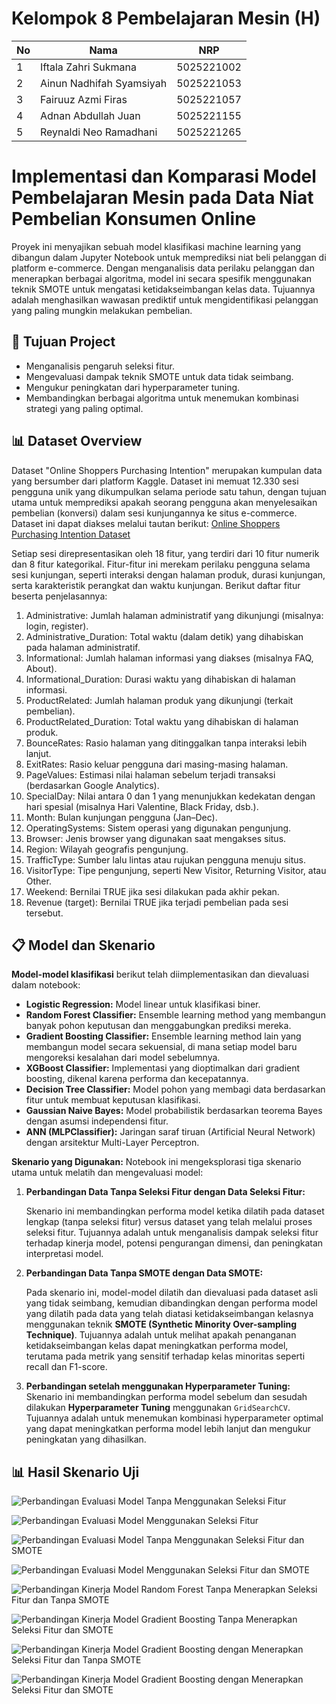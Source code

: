 # Kelompok 8 Pembelajaran Mesin (H)

| No  | Nama                     | NRP        |
| --- | ------------------------ | ---------- |
| 1   | Iftala Zahri Sukmana     | 5025221002 |
| 2   | Ainun Nadhifah Syamsiyah | 5025221053 |
| 3   | Fairuuz Azmi Firas       | 5025221057 |
| 4   | Adnan Abdullah Juan      | 5025221155 |
| 5   | Reynaldi Neo Ramadhani   | 5025221265 |

# Implementasi dan Komparasi Model Pembelajaran Mesin pada Data Niat Pembelian Konsumen Online

Proyek ini menyajikan sebuah model klasifikasi machine learning yang dibangun dalam Jupyter Notebook untuk memprediksi niat beli pelanggan di platform e-commerce. Dengan menganalisis data perilaku pelanggan dan menerapkan berbagai algoritma, model ini secara spesifik menggunakan teknik SMOTE untuk mengatasi ketidakseimbangan kelas data. Tujuannya adalah menghasilkan wawasan prediktif untuk mengidentifikasi pelanggan yang paling mungkin melakukan pembelian.

## 🎯 Tujuan Project

- Menganalisis pengaruh seleksi fitur.
- Mengevaluasi dampak teknik SMOTE untuk data tidak seimbang.
- Mengukur peningkatan dari hyperparameter tuning.
- Membandingkan berbagai algoritma untuk menemukan kombinasi strategi yang paling optimal.

## 📊 Dataset Overview

Dataset "Online Shoppers Purchasing Intention" merupakan kumpulan data yang bersumber dari platform Kaggle. Dataset ini memuat 12.330 sesi pengguna unik yang dikumpulkan selama periode satu tahun, dengan tujuan utama untuk memprediksi apakah seorang pengguna akan menyelesaikan pembelian (konversi) dalam sesi kunjungannya ke situs e-commerce. Dataset ini dapat diakses melalui tautan berikut: [Online Shoppers Purchasing Intention Dataset](https://www.kaggle.com/datasets/imakash3011/online-shoppers-purchasing-intention-dataset/)

Setiap sesi direpresentasikan oleh 18 fitur, yang terdiri dari 10 fitur numerik dan 8 fitur kategorikal. Fitur-fitur ini merekam perilaku pengguna selama sesi kunjungan, seperti interaksi dengan halaman produk, durasi kunjungan, serta karakteristik perangkat dan waktu kunjungan. Berikut daftar fitur beserta penjelasannya:

1. Administrative: Jumlah halaman administratif yang dikunjungi (misalnya: login, register).
2. Administrative_Duration: Total waktu (dalam detik) yang dihabiskan pada halaman administratif.
3. Informational: Jumlah halaman informasi yang diakses (misalnya FAQ, About).
4. Informational_Duration: Durasi waktu yang dihabiskan di halaman informasi.
5. ProductRelated: Jumlah halaman produk yang dikunjungi (terkait pembelian).
6. ProductRelated_Duration: Total waktu yang dihabiskan di halaman produk.
7. BounceRates: Rasio halaman yang ditinggalkan tanpa interaksi lebih lanjut.
8. ExitRates: Rasio keluar pengguna dari masing-masing halaman.
9. PageValues: Estimasi nilai halaman sebelum terjadi transaksi (berdasarkan Google Analytics).
10. SpecialDay: Nilai antara 0 dan 1 yang menunjukkan kedekatan dengan hari spesial (misalnya Hari Valentine, Black Friday, dsb.).
11. Month: Bulan kunjungan pengguna (Jan–Dec).
12. OperatingSystems: Sistem operasi yang digunakan pengunjung.
13. Browser: Jenis browser yang digunakan saat mengakses situs.
14. Region: Wilayah geografis pengunjung.
15. TrafficType: Sumber lalu lintas atau rujukan pengguna menuju situs.
16. VisitorType: Tipe pengunjung, seperti New Visitor, Returning Visitor, atau Other.
17. Weekend: Bernilai TRUE jika sesi dilakukan pada akhir pekan.
18. Revenue (target): Bernilai TRUE jika terjadi pembelian pada sesi tersebut.

## 📋 Model dan Skenario

**Model-model klasifikasi** berikut telah diimplementasikan dan dievaluasi dalam notebook:

- **Logistic Regression:** Model linear untuk klasifikasi biner.
- **Random Forest Classifier:** Ensemble learning method yang membangun banyak pohon keputusan dan menggabungkan prediksi mereka.
- **Gradient Boosting Classifier:** Ensemble learning method lain yang membangun model secara sekuensial, di mana setiap model baru mengoreksi kesalahan dari model sebelumnya.
- **XGBoost Classifier:** Implementasi yang dioptimalkan dari gradient boosting, dikenal karena performa dan kecepatannya.
- **Decision Tree Classifier:** Model pohon yang membagi data berdasarkan fitur untuk membuat keputusan klasifikasi.
- **Gaussian Naive Bayes:** Model probabilistik berdasarkan teorema Bayes dengan asumsi independensi fitur.
- **ANN (MLPClassifier):** Jaringan saraf tiruan (Artificial Neural Network) dengan arsitektur Multi-Layer Perceptron.

**Skenario yang Digunakan:**
Notebook ini mengeksplorasi tiga skenario utama untuk melatih dan mengevaluasi model:

1.  **Perbandingan Data Tanpa Seleksi Fitur dengan Data Seleksi Fitur:**

    Skenario ini membandingkan performa model ketika dilatih pada dataset lengkap (tanpa seleksi fitur) versus dataset yang telah melalui proses seleksi fitur. Tujuannya adalah untuk menganalisis dampak seleksi fitur terhadap kinerja model, potensi pengurangan dimensi, dan peningkatan interpretasi model.

2.  **Perbandingan Data Tanpa SMOTE dengan Data SMOTE:**

    Pada skenario ini, model-model dilatih dan dievaluasi pada dataset asli yang tidak seimbang, kemudian dibandingkan dengan performa model yang dilatih pada data yang telah diatasi ketidakseimbangan kelasnya menggunakan teknik **SMOTE (Synthetic Minority Over-sampling Technique)**. Tujuannya adalah untuk melihat apakah penanganan ketidakseimbangan kelas dapat meningkatkan performa model, terutama pada metrik yang sensitif terhadap kelas minoritas seperti recall dan F1-score.

3.  **Perbandingan setelah menggunakan Hyperparameter Tuning:**
    Skenario ini membandingkan performa model sebelum dan sesudah dilakukan **Hyperparameter Tuning** menggunakan `GridSearchCV`. Tujuannya adalah untuk menemukan kombinasi hyperparameter optimal yang dapat meningkatkan performa model lebih lanjut dan mengukur peningkatan yang dihasilkan.

## 📊 Hasil Skenario Uji

![Perbandingan Evaluasi Model Tanpa Menggunakan Seleksi Fitur](<assets/Perbandingan Evaluasi Model Tanpa Menggunakan Seleksi Fitur.png>)

![Perbandingan Evaluasi Model Menggunakan Seleksi Fitur](<assets/Perbandingan Evaluasi Model Menggunakan Seleksi Fitur .png>)

![Perbandingan Evaluasi Model Tanpa Menggunakan Seleksi Fitur dan SMOTE](<assets/Perbandingan Evaluasi Model Tanpa Menggunakan Seleksi Fitur dan SMOTE.png>)

![Perbandingan Evaluasi Model Menggunakan Seleksi Fitur dan SMOTE](<assets/Perbandingan Evaluasi Model Menggunakan Seleksi Fitur dan SMOTE.png>)

![Perbandingan Kinerja Model Random Forest Tanpa Menerapkan Seleksi Fitur dan Tanpa SMOTE](<assets/Perbandingan Kinerja Model Random Forest Tanpa Menerapkan Seleksi Fitur dan Tanpa SMOTE.png>)

![Perbandingan Kinerja Model Gradient Boosting Tanpa Menerapkan Seleksi Fitur dan SMOTE](<assets/Perbandingan Kinerja Model Gradient Boosting Tanpa Menerapkan Seleksi Fitur dan SMOTE.png>)

![Perbandingan Kinerja Model Gradient Boosting dengan Menerapkan Seleksi Fitur dan Tanpa SMOTE](<assets/Perbandingan Kinerja Model Gradient Boosting dengan Menerapkan Seleksi Fitur dan Tanpa SMOTE.png>)

![Perbandingan Kinerja Model Gradient Boosting dengan Menerapkan Seleksi Fitur dan SMOTE](<assets/Perbandingan Kinerja Model Gradient Boosting dengan Menerapkan Seleksi Fitur dan SMOTE.png>)
